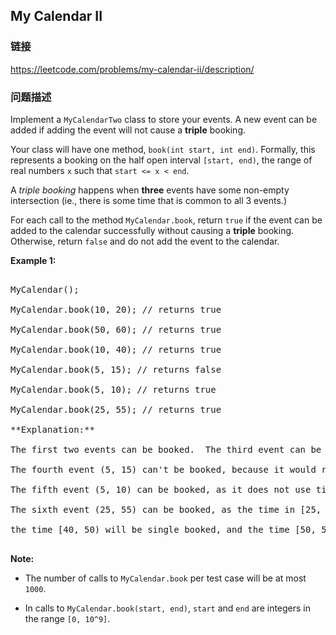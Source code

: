 ## My Calendar II  
### 链接  
https://leetcode.com/problems/my-calendar-ii/description/  
### 问题描述

Implement a `MyCalendarTwo` class to store your events. A new event can be added if adding the event will not cause a **triple** booking.



Your class will have one method, `book(int start, int end)`.  Formally, this represents a booking on the half open interval `[start, end)`, the range of real numbers `x` such that `start <= x < end`.



A *triple booking* happens when **three** events have some non-empty intersection (ie., there is some time that is common to all 3 events.)



For each call to the method `MyCalendar.book`, return `true` if the event can be added to the calendar successfully without causing a **triple** booking.  Otherwise, return `false` and do not add the event to the calendar.


**Example 1:**<br />
<pre>
MyCalendar();
MyCalendar.book(10, 20); // returns true
MyCalendar.book(50, 60); // returns true
MyCalendar.book(10, 40); // returns true
MyCalendar.book(5, 15); // returns false
MyCalendar.book(5, 10); // returns true
MyCalendar.book(25, 55); // returns true
**Explanation:** 
The first two events can be booked.  The third event can be double booked.
The fourth event (5, 15) can't be booked, because it would result in a triple booking.
The fifth event (5, 10) can be booked, as it does not use time 10 which is already double booked.
The sixth event (25, 55) can be booked, as the time in [25, 40) will be double booked with the third event;
the time [40, 50) will be single booked, and the time [50, 55) will be double booked with the second event.
</pre>


**Note:**
- The number of calls to `MyCalendar.book` per test case will be at most `1000`.
- In calls to `MyCalendar.book(start, end)`, `start` and `end` are integers in the range `[0, 10^9]`.

